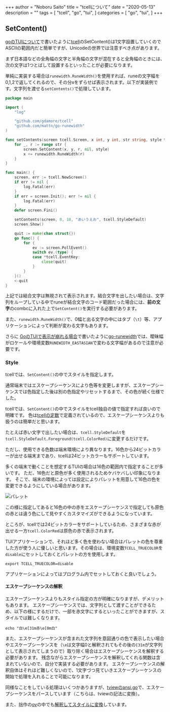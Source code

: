 +++
author = "Noboru Saito"
title = "tcellについて"
date = "2020-05-13"
description = ""
tags = [
    "tcell",
    "go",
    "tui",
]
categories = [
    "go",
    "tui",
]
+++

## SetContent()

[goのTUIについて](../go_tui)で書いたように[tcell](https://github.com/gdamore/tcell)のSetContent()は1文字設置していくのでASCIIの範囲内だと簡単ですが、Unicodeの世界では注意すべき点があります。

まず日本語などの全角幅の文字と半角幅の文字が混在すると全角幅のときには、次の文字は1つとばして設置するといったことが必要になります。

単純に実装する場合は`runewidth.RuneWidth()`を使用すれば、runeの文字幅を0,1,2で返してくれるので、その分xをずらせば表示されます。以下が実装例です。文字列を渡せる`setContents()`で処理しています。

```go
package main

import (
	"log"

	"github.com/gdamore/tcell"
	"github.com/mattn/go-runewidth"
)

func setContents(screen tcell.Screen, x int, y int, str string, style tcell.Style) {
	for _, r := range str {
		screen.SetContent(x, y, r, nil, style)
		x += runewidth.RuneWidth(r)
	}
}

func main() {
	screen, err := tcell.NewScreen()
	if err != nil {
		log.Fatal(err)
	}
	if err = screen.Init(); err != nil {
		log.Fatal(err)
	}
	defer screen.Fini()

	setContents(screen, 0, 10, "あいうえお", tcell.StyleDefault)
	screen.Show()

	quit := make(chan struct{})
	go func() {
		for {
			ev := screen.PollEvent()
			switch ev.(type) {
			case *tcell.EventKey:
				close(quit)
			}
		}
	}()
	<-quit
}
```

上記では結合文字は無視されて表示されます。結合文字を出したい場合は、文字列をループしている中でruneが結合文字のコード範囲だった場合には、**前の文字**のcombcに入れた上で`SetContent()`を実行する必要があります。

また、`runewidth.RuneWidth()`で、0幅と出る文字の中にはタブ（`\t`）等、アプリケーションによって判断が変わる文字もあります。

さらに [GoのTUIで表示が崩れる場合](../runewidth)で書いたように[go-runewidth](https://github.com/mattn/go-runewidth)では、曖昧幅がロケールや環境変数`RUNEWIDTH_EASTASIAN`で変わる文字幅があるので注意が必要です。

### Style

tcellでは、`SetContent()`の中でスタイルを指定します。

通常端末ではエスケープシーケンスにより色等を変更しますが、エスケープシーケンスでは色指定した後は別の色指定やリセットするまで、その色が続く仕様でした。

tcellでは、`SetContent()`の中でスタイルをtcell独自の値で指定すれば良いので明確です。
色は[tcellの定数](https://pkg.go.dev/github.com/gdamore/tcell?tab=doc#Color)で定義されているので、エスケープシーケンスよりも扱うのは簡単だと思います。

たとえば赤い文字で出したい場合は、`tcell.StyleDefault`を`tcell.StyleDefault.Foreground(tcell.ColorRed)`に変更するだけです。

ただし、使用できる色数は端末環境により異なります。16色から24ビットカラーが出せる端末まであり、tcellは24ビットカラーもサポートしています。

多くの端末で動くことを想定するTUIの場合は16色の範囲内で指定することが多いです。
ただ、16色だと原色が多く使用されるためケバケバしい印象になります。
そこで、端末の環境によっては設定によりパレットを用意して16色の色を変更できるようにしている場合があります。

![パレット](../palette.png)

この様に指定してあると16色の中の赤をエスケープシーケンスで指定しても原色の赤とは違う色にして見やすくカスタマイズができるようになっています。

ところが、tcellでは24ビットカラーをサポートしているため、さまざまな赤が出せる一方`tcell.ColorRed`は原色の赤で表示されます。

TUIアプリケーションで、それほど多く色を使わない場合はパレットの色を尊重した方が使う人に優しいと思います。その場合は、環境変数`TCELL_TRUECOLOR`を`disable`にセットしておくとパレットの方を使用します。

```console
export TCELL_TRUECOLOR=disable
```

アプリケーションによってはプログラム内でセットしておくと良いでしょう。

#### エスケープシーケンスの解釈

エスケープシーケンスよりもスタイル指定の方が明確になりますが、デメリットもあります。
エスケープシーケンスでは、文字列として渡すことができるため、以下の様にするだけで、一部を赤文字にするといったことができますが、スタイルでは難しくなります。

```console
echo "白\e[31m赤\e[0m白"
```

また、エスケープシーケンスが含まれた文字列を意図通りの色で表示したい場合やエスケープシーケンスを（`\e`は文字幅0と解釈されてもその後の`[31m`が文字列として表示されてしまうので）取り除く場合はエスケープシーケンスを解釈する必要があります。
残念ながらエスケープシーケンスを解釈してくれる関数は含まれていないので、自分で実装する必要があります。
エスケープシーケンスの解釈自体はそれほど難しくないので、1文字づつ見ていきエスケープシーケンスの開始で処理を入れることで可能になります。

同様なことをしている処理はいくつかありますが、[tviewのansi.go](https://github.com/rivo/tview/blob/master/ansi.go)で、エスケープシーケンスをパースしています（こちらは、tviewの記法に変換）。

また、拙作の[ov](https://github.com/noborus/ov)の中でも[解釈してスタイルに変換](https://github.com/noborus/ov/blob/d388725bf3559f88af5cd9c71e8ffaf4a19b75a6/internal/oviewer/model.go#L250)しています。
